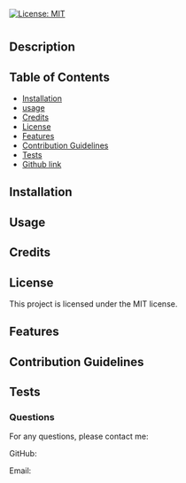 
[![License: MIT](https://img.shields.io/badge/License-MIT-blue.svg)](https://opensource.org/licenses/MIT)
# 

## Description


## Table of Contents
 - [Installation](#installation)
 - [usage](#usage)
 - [Credits](#credits)
 - [License](#license)
 - [Features](#featues)
 - [Contribution Guidelines](#contributing)
 - [Tests](#tests)
 - [Github link](#github)


## Installation


## Usage


## Credits


## License
This project is licensed under the MIT license.

## Features


## Contribution Guidelines


## Tests


### Questions
For any questions, please contact me:

GitHub: [](https://github.com/)

Email: 
